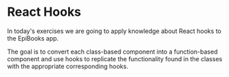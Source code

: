 <h1>React Hooks</h1>
<p>In today's exercises we are going to apply knowledge about React hooks to the EpiBooks app.</p>
<p>The goal is to convert each class-based component into a function-based component and use hooks to replicate the functionality found in the classes with the appropriate corresponding hooks.</p>
